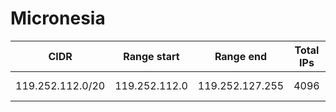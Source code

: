 # Micronesia

CIDR               | Range start     | Range end       | Total IPs  | Assign date | Owner
------------------ | --------------- | --------------- | ---------- | ----------- | -----
119.252.112.0/20   | 119.252.112.0   | 119.252.127.255 | 4096       | 2009-11-30  | 
